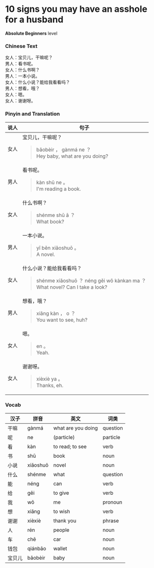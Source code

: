 # 10 signs you may have an asshole for a husband
**Absolute Beginners** level
### Chinese Text
女人：宝贝儿，干嘛呢？<br />男人：看书呢。<br />女人：什么书啊？<br />男人：一本小说。<br />女人：什么小说？能给我看看吗？<br />男人：想看，哦？<br />女人：嗯。<br />女人：谢谢呀。

### Pinyin and Translation
|说人|句子|
|----|----|
|女人|宝贝儿，干嘛呢？<blockquote>bǎobèir ， gànmá ne ？<br />Hey baby, what are you doing?</blockquote>|
|男人|看书呢。<blockquote>kàn shū ne 。<br />I'm reading a book.</blockquote>|
|女人|什么书啊？<blockquote>shénme shū ā ？<br />What book?</blockquote>|
|男人|一本小说。<blockquote>yī běn xiǎoshuō 。<br />A novel.</blockquote>|
|女人|什么小说？能给我看看吗？<blockquote>shénme xiǎoshuō ？ néng gěi wǒ kànkan ma ？<br />What novel? Can I take a look?</blockquote>|
|男人|想看，哦？<blockquote>xiǎng kàn ， o ？<br />You want to see, huh?</blockquote>|
|女人|嗯。<blockquote>en 。<br />Yeah.</blockquote>|
|女人|谢谢呀。<blockquote>xièxiè ya 。<br />Thanks, eh.</blockquote>|
### Vocab
|汉子|拼音|英文|词类|
|----|----|----|----|
|干嘛|gànmá|what are you doing|question|
|呢|ne|(particle)|particle|
|看|kàn|to read; to see|verb|
|书|shū|book|noun|
|小说|xiǎoshuō|novel|noun|
|什么|shénme|what|question|
|能|néng|can|verb|
|给|gěi|to give|verb|
|我|wǒ|me|pronoun|
|想|xiǎng|to wish|verb|
|谢谢|xièxiè|thank you|phrase|
|人|rén|people|noun|
|车|chē|car|noun|
|钱包|qiánbāo|wallet|noun|
|宝贝儿|bǎobèir|baby|noun|